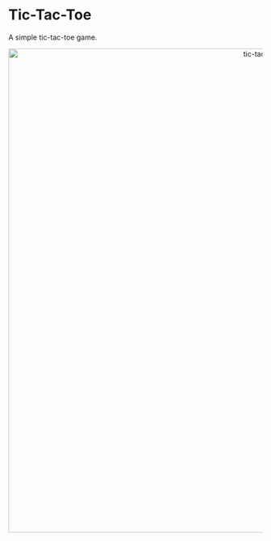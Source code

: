# Tic-Tac-Toe
A simple tic-tac-toe game.

<p align="center"> 
    <a href="https://tic-tac-toe-rashi26.netlify.app" target="_blank">
      <img width="959" alt="tic-tac" src="https://github.com/Rashi2608/Tic-Tac-Toe/assets/138390220/ba5b4d64-bb70-4839-9e6a-f444bd439da8">
  </a>
</p>
